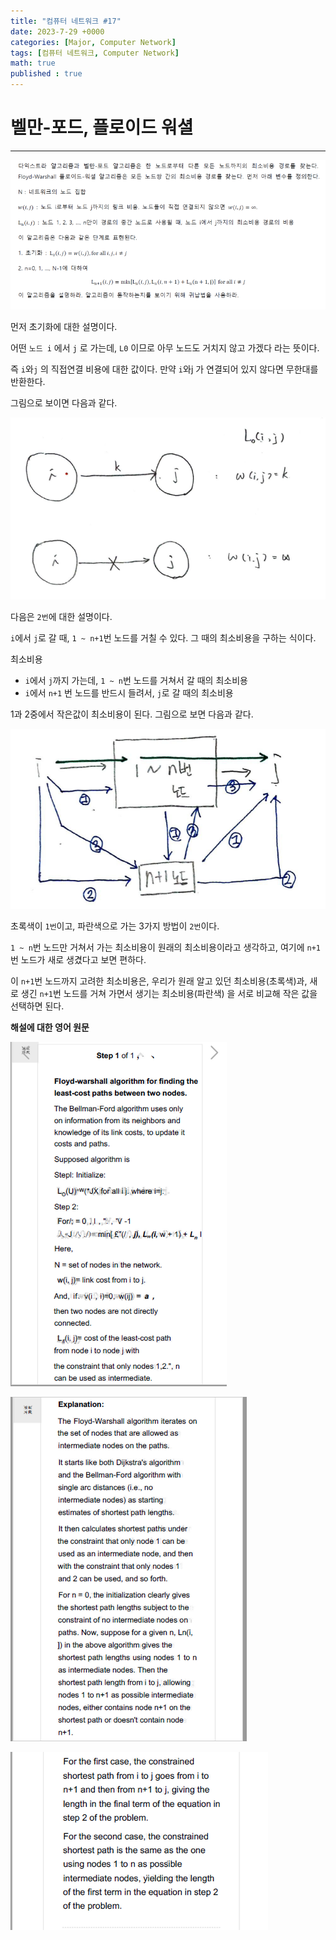 ```yaml
---
title: "컴퓨터 네트워크 #17"
date: 2023-7-29 +0000
categories: [Major, Computer Network]
tags: [컴퓨터 네트워크, Computer Network]
math: true
published : true
---
```


# 벨만-포드, 플로이드 워셜

---

![Desktop View](/assets/img/Com-Net/60.png)

먼저 초기화에 대한 설명이다.

어떤 `노드 i` 에서 `j` 로 가는데, `L0` 이므로 아무 노드도 거치지 않고 가겠다 라는 뜻이다.

즉 `i`와`j` 의 직접연결 비용에 대한 값이다. 만약 `i`와j 가 연결되어 있지 않다면 무한대를 반환한다.

그림으로 보이면 다음과 같다.

![Desktop View](/assets/img/Com-Net/61.png)

다음은 `2번`에 대한 설명이다.

`i`에서 `j`로 갈 때, `1 ~ n+1`번 노드를 거칠 수 있다. 그 때의 최소비용을 구하는 식이다.

최소비용
- `i`에서 `j`까지 가는데, `1 ~ n`번 노드를 거쳐서 갈 때의 최소비용
- `i`에서 `n+1` 번 노드를 반드시 들려서, `j`로 갈 때의 최소비용

1과 2중에서 작은값이 최소비용이 된다. 그림으로 보면 다음과 같다.

![Desktop View](/assets/img/Com-Net/62.png)

초록색이 `1번`이고, 파란색으로 가는 3가지 방법이 `2번`이다.

`1 ~ n`번 노드만 거쳐서 가는 최소비용이 원래의 최소비용이라고 생각하고, 여기에 `n+1`번 노드가 새로 생겼다고 보면 편하다.

이 `n+1`번 노드까지 고려한 최소비용은, 우리가 원래 알고 있던 최소비용(초록색)과, 새로 생긴 `n+1`번 노드를 거쳐 가면서 생기는 최소비용(파란색) 을 서로 비교해 작은 값을 선택하면 된다.

**해설에 대한 영어 원문**

![Desktop View](/assets/img/Com-Net/63.png)

![Desktop View](/assets/img/Com-Net/64.png)

![Desktop View](/assets/img/Com-Net/65.png)

